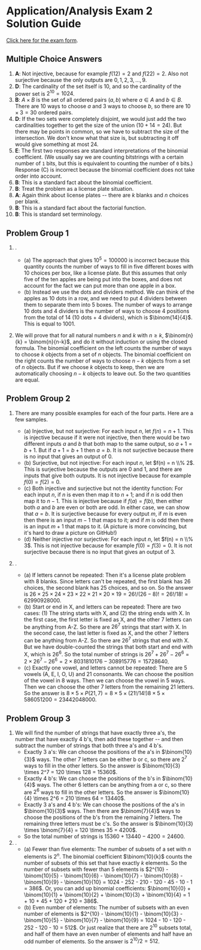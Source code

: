  # Application/Analysis Exam 2 Solution Guide

[Click here for the exam form](https://github.com/RobertTalbert/discretecs/blob/master/MTH225-Winter2025/assignments/Application%20Analysis%20Exam%202.pdf). 

## Multiple Choice Answers

1. **A**: Not injective, because for example $f(12) = 2$ and $f(22) = 2$. Also not surjective because the only outputs are $0, 1, 2, 3, \dots, 9$. 
2. **D**: The cardinality of the set itself is 10, and so the cardinality of the power set is $2^{10} = 1024$.
3. **B**: $A \times B$ is the set of all ordered pairs $(a,b)$ where $a \in A$ and $b \in B$. There are 10 ways to choose $a$ and 3 ways to choose $b$, so there are $10 \times 3 = 30$ ordered pairs.
4. **D**: If the two sets were completely disjoint, we would just add the two cardinalities together to get the size of the union ($10 + 14 = 24$). But there may be points in common, so we have to subtract the size of the intersection. We don't know what that size is, but subtracting it off would give something at most 24. 
5. **E**: The first two responses are standard interpretations of the binomial coefficient. (We usually say we are counting bitstrings with a certain number of `1` bits, but this is equivalent to counting the number of `0` bits.) Response (C) is incorrect because the binomial coefficient does not take order into account. 
6. **B**: This is a standard fact about the binomial coefficient. 
7. **B**: Treat the problem as a license plate situation. 
8. **A**: Again think about license plates -- there are $k$ blanks and $n$ choices per blank. 
9.  **B**: This is a standard fact about the factorial function. 
10. **B**: This is standard set terminology. 


## Problem Group 1

1. .
   - (a) The approach that gives $10^5 = 100000$ is incorrect because this quantity counts the number of ways to fill in five different boxes with 10 choices per box, like a license plate. But this assumes that only five of the ten apples are being put into the boxes, and does not account for the fact we can put more than one apple in a box. 
   - (b) Instead we use the dots and dividers method. We can think of the apples as 10 dots in a row, and we need to put 4 dividers between them to separate them into 5 boxes. The number of ways to arrange 10 dots and 4 dividers is the number of ways to choose 4 positions from the total of 14 (10 dots + 4 dividers), which is $\binom{14}{4}$. This is equal to $1001$.

2. We will prove that for all natural numbers $n$ and $k$ with $n \geq k$, $\binom{n}{k} = \binom{n}{n-k}$, and do it without induction or using the closed formula. The binomial coefficient on the left counts the number of ways to choose $k$ objects from a set of $n$ objects. The binomial coefficient on the right counts the number of ways to choose $n-k$ objects from a set of $n$ objects. But if we choose $k$ objects to keep, then we are automatically choosing $n-k$ objects to leave out. So the two quantities are equal.

## Problem Group 2

1. There are many possible examples for each of the four parts. Here are a few samples. 
    - (a) Injective, but not surjective: For each input $n$, let $f(n) = n + 1$. This is injective because if it were not injective, then there would be two different inputs $a$ and $b$ that both map to the same output, so $a+1 = b+1$. But if $a+1= b+1$ then $a=b$. It is not surjective because there is no input that gives an output of 0.
    - (b) Surjective, but not injective: For each input $n$, let $f(n) = n \\% 2$. This is surjective because the outputs are 0 and 1, and there are inputs that give both outputs. It is not injective because for example $f(0) = f(2) = 0$.
    - (c) Both injective and surjective but not the identity function: For each input $n$, if $n$ is even then map it to $n+1$; and if $n$ is odd then map it to $n-1$. This is injective because if $f(a) = f(b)$, then either both $a$ and $b$ are even or both are odd. In either case, we can show that $a = b$. It is surjective because for every output $m$, if $m$ is even then there is an input $m-1$ that maps to it; and if $m$ is odd then there is an input $m+1$ that maps to it. (A picture is more convincing, but it's hard to draw a picture on GitHub!)
    - (d) Neither injective nor surjective: For each input $n$, let $f(n) = n \\% 3$. This is not injective because for example $f(0) = f(3) = 0$. It is not surjective because there is no input that gives an output of 3.

2. .
   - (a) If letters cannot be repeated: Then it's a license plate problem with 8 blanks. Since letters can't be repeated, the first blank has 26 choices, the second blank has 25 choices, and so on. So the answer is $26 \times 25 \times 24 \times 23 \times 22 \times 21 \times 20 \times 19 = 26!/(26-8)! = 26!/18! = 62990928000$.
   - (b) Start or end in X, and letters can be repeated: There are two cases: (1) The string starts with X, and (2) the string ends with X. In the first case, the first letter is fixed as X, and the other 7 letters can be anything from A-Z. So there are $26^7$ strings that start with X. In the second case, the last letter is fixed as X, and the other 7 letters can be anything from A-Z. So there are $26^7$ strings that end with X. But we have double-counted the strings that both start and end with X, which is $26^6$. So the total number of strings is $26^7 + 26^7 - 26^6 = 2 \times 26^7 - 26^6 = 2 \times 8031810176 - 308915776 = 15728640$.
   - (c) Exactly one vowel, and letters cannot be repeated: There are 5 vowels (A, E, I, O, U) and 21 consonants. We can choose the position of the vowel in 8 ways. Then we can choose the vowel in 5 ways. Then we can choose the other 7 letters from the remaining 21 letters. So the answer is $8 \times 5 \times P(21,7) = 8 \times 5 \times (21!/14!) 8 \times 5 \times 586051200 = 23442048000$.


## Problem Group 3

1. We will find the number of strings that have exactly three a's, the number that have exactly 4 b's, then add these together -- and then subtract the number of strings that both three a's and 4 b's. 
    - Exactly 3 a's: We can choose the positions of the a's in $\binom{10}{3}$ ways. The other 7 letters can be either b or c, so there are $2^7$ ways to fill in the other letters. So the answer is $\binom{10}{3} \times 2^7 = 120 \times 128 = 15360$.
    - Exactly 4 b's: We can choose the positions of the b's in $\binom{10}{4}$ ways. The other 6 letters can be anything from a or c, so there are $2^6$ ways to fill in the other letters. So the answer is $\binom{10}{4} \times 2^6 = 210 \times 64 = 13440$.
    - Exactly 3 a's and 4 b's: We can choose the positions of the a's in $\binom{10}{3}$ ways. Then there are $\binom{7}{4}$ ways to choose the positions of the b's from the remaining 7 letters. The remaining three letters must be c's. So the answer is $\binom{10}{3} \times \binom{7}{4} = 120 \times 35 = 4200$.
    - So the total number of strings is $15360 + 13440 - 4200 = 24600$.
2. .
   - (a) Fewer than five elements: The number of subsets of a set with $n$ elements is $2^n$. The binomial coefficient $\binom{10}{k}$ counts the number of subsets of this set that have exactly $k$ elements. So the number of subsets with fewer than 5 elements is $2^{10} - \binom{10}{5} - \binom{10}{6} - \binom{10}{7} - \binom{10}{8} - \binom{10}{9} - \binom{10}{10} = 1024 - 252 - 210 - 120 - 45 - 10 - 1 = 386$. Or, you can add up binomial coefficients: $\binom{10}{0} + \binom{10}{1} + \binom{10}{2} + \binom{10}{3} + \binom{10}{4} = 1 + 10 + 45 + 120 + 210 = 386$.
   - (b) Even number of elements: The number of subsets with an even number of elements is $2^{10} - \binom{10}{1} - \binom{10}{3} - \binom{10}{5} - \binom{10}{7} - \binom{10}{9} = 1024 - 10 - 120 - 252 - 120 - 10 = 512$. Or just realize that there are $2^{10}$ subsets total, and half of them have an even number of elements and half have an odd number of elements. So the answer is $2^{10}/2 = 512$.



